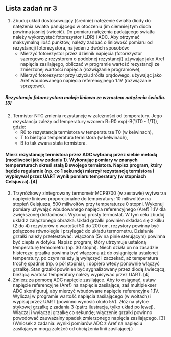 ## Lista zadań nr 3
1. Zbuduj układ dostosowujący (średnie) natężenie światła diody do natężenia światła panującego w otoczeniu (im ciemniej tym dioda powinna jaśniej świecić). Do pomiaru natężenia padającego światła należy wykorzystać fotorezystor (LDR) i ADC. Aby otrzymać maksymalną ilość punktów, należy zadbać o liniowość pomiaru od rezystancji fotorezystora, na jeden z dwóch sposobów: 
    - Mierzyć fotorezystor przez dzielnik napięcia (fotorezystor szeregowo z rezystorem o podobnej rezystancji) używając jako Aref napięcia zasilająego, obliczać w programie wartość rezystancji ze zmierzonej wartości napięcia (rozwiązanie programowe),
    - Mierzyć fotorezystor przy użyciu źródła prądowego, używając jako Aref wbudowanego napięcia referencyjnego 1.1V (rozwiązanie sprzętowe).
##### Rezystancja fotorezystora maleje liniowo ze wzrostem natężenia światła. [3]
2. Termistor NTC zmienia rezystancję w zależności od temperatury. Jego rezystancja zależy od temperatury wzorem R=R0 exp(-B(1/T0 - 1/T)), gdzie:
    - R0 to rezystancja termistora w temperaturze T0 (w kelwinach),
    - T to bieżąca temperatura termistora (w kelwinach),
    - B to tak zwana stała termistora.
#### Mierz rezystancję termistora przez ADC wybraną przez siebie metodą (możliwości jak w zadaniu 1). Wykonując pomiary w znanych temperaturach określ stałą B swojego termistora. Napisz program, który będzie regularnie (np. co 1 sekundę) mierzył rezystancję termistora i wypisywał przez UART wynik pomiaru temperatury (w stopniach Celsjusza). [4]
3. Trzynóżkowy zintegrowany termometr MCP9700 (w zestawie) wytwarza napięcie liniowo proporcjonalne do temperatury: 10 miliwoltów na stopień Celsjusza, 500 miliwoltów przy temperaturze 0 stopni. Wykonuj pomiary używając wbudowanego napięcia referencyjnego (Aref) 1.1V dla zwiększonej dokładności. Wykonaj prosty termostat. W tym celu zbuduj układ z załączonego obrazka. Układ grzałki powinien składać się z kilku (2 do 4) rezystorów o wartości 50 do 200 om, rezystory powinny być połączone równolegle i przylegać do układu termometru. Działanie grzałki należy przetestować: włączona (5v na pinie sterującym) powinna być ciepła w dotyku. Napisz program, który utrzymuje ustaloną temperaturę termometru (np. 30 stopni). Niech działa on na zasadzie histerezy: grzałka powinna być włączona aż do osiągnięcia ustalonej temperatury, po czym należy ją wyłączyć i zaczekać, aż temperatura trochę spadnie (np. o pół stopnia), i dopiero wtedy ponownie włączyć grzałkę. Stan grzałki powinien być sygnalizowany przez diodę świecącą, bieżącą wartość temperatury należy wypisywac przez UART. [4]
4. Zmierz za pomocą ADC napięcie zasilające. Aby to osiągnąć, ustaw napięcie referencyjne (Aref) na napięcie zasilające, zaś multiplekser ADC skonfiguruj, aby mierzyć wbudowane napięcie referencyjne 1.1V. Wyliczaj w programie wartość napięcia zasilającego (w woltach) i wypisuj przez UART (powinno wynosić około 5V). Złóż na płytce stykowej grzałkę z zadania 3 (patrz ilustracja, tylko układ po lewej). Włączaj i wyłączaj grzałkę co sekundę; włączenie grzałki powinno powodować zauważalny spadek zmierzonego napięcia zasilającego. [3] (Wniosek z zadania: wyniki pomiarów ADC z Aref na napięciu zasilającym mogą zależeć od obciążenia linii zasilającej.)